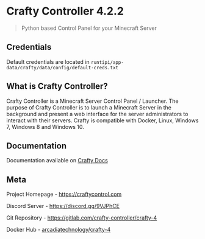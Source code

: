 # Crafty Controller 4.2.2

> Python based Control Panel for your Minecraft Server

## Credentials

Default credentials are located in `runtipi/app-data/crafty/data/config/default-creds.txt`

## What is Crafty Controller?

Crafty Controller is a Minecraft Server Control Panel / Launcher. The purpose
of Crafty Controller is to launch a Minecraft Server in the background and present
a web interface for the server administrators to interact with their servers. Crafty
is compatible with Docker, Linux, Windows 7, Windows 8 and Windows 10.

## Documentation

Documentation available on [Crafty Docs](https://docs.craftycontrol.com)

## Meta

Project Homepage - <https://craftycontrol.com>

Discord Server - <https://discord.gg/9VJPhCE>

Git Repository - <https://gitlab.com/crafty-controller/crafty-4>

Docker Hub - [arcadiatechnology/crafty-4](https://hub.docker.com/r/arcadiatechnology/crafty-4)
